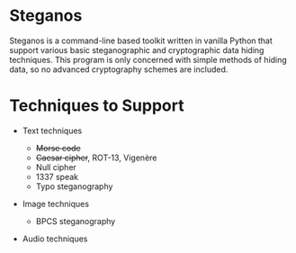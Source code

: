 # Steganos
Steganos is a command-line based toolkit written in vanilla Python that support various basic steganographic and cryptographic data hiding techniques. This program is only concerned with simple methods of hiding data, so no advanced cryptography schemes are included.

# Techniques to Support
* Text techniques
    - ~~Morse code~~
    - ~~Caesar cipher~~, ROT-13, Vigenère
    - Null cipher
    - 1337 speak
    - Typo steganography

* Image techniques
    - BPCS steganography

* Audio techniques